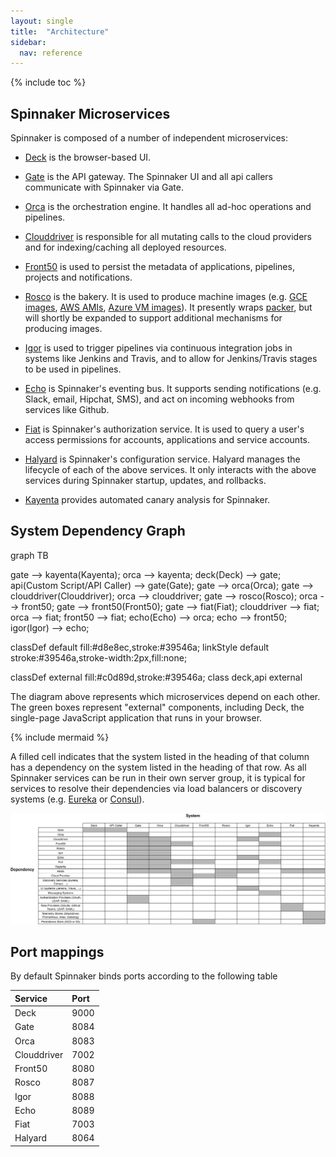 ```yaml
---
layout: single
title:  "Architecture"
sidebar:
  nav: reference
---
```


{% include toc %}

## Spinnaker Microservices

Spinnaker is composed of a number of independent microservices:

* [Deck](https://github.com/spinnaker/deck) is the browser-based UI.

* [Gate](https://github.com/spinnaker/gate) is the API gateway. The Spinnaker UI and all api callers communicate with Spinnaker via Gate.

* [Orca](https://github.com/spinnaker/orca) is the orchestration engine. It handles all ad-hoc operations and pipelines.

* [Clouddriver](https://github.com/spinnaker/clouddriver) is responsible for all mutating calls to the cloud providers and for indexing/caching all deployed
resources.

* [Front50](https://github.com/spinnaker/front50) is used to persist the metadata of applications, pipelines, projects and notifications.

* [Rosco](https://github.com/spinnaker/rosco) is the bakery. It is used to produce machine images
(e.g. [GCE images](https://cloud.google.com/compute/docs/images), [AWS AMIs](http://docs.aws.amazon.com/AWSEC2/latest/UserGuide/AMIs.html),
[Azure VM images](https://docs.microsoft.com/en-us/azure/virtual-machines/linux/classic/about-images)). It presently wraps [packer](https://www.packer.io/),
but will shortly be expanded to support additional mechanisms for producing images.

* [Igor](https://github.com/spinnaker/igor) is used to trigger pipelines via continuous integration jobs in systems like Jenkins and Travis, and to allow for
Jenkins/Travis stages to be used in pipelines.

* [Echo](https://github.com/spinnaker/echo) is Spinnaker's eventing bus. It supports sending notifications (e.g. Slack, email, Hipchat, SMS), and act on incoming webhooks from services like Github.

* [Fiat](https://github.com/spinnaker/fiat) is Spinnaker's authorization service. It is used to query a user's access permissions for accounts, applications
and service accounts.

* [Halyard](https://github.com/spinnaker/halyard) is Spinnaker's configuration service. Halyard manages the lifecycle of each of the above services. It only interacts with the above services during Spinnaker startup, updates, and rollbacks.

* [Kayenta](https://github.com/spinnaker/kayenta) provides automated canary analysis for Spinnaker.

## System Dependency Graph

<div class="mermaid">
graph TB

gate --> kayenta(Kayenta);
orca --> kayenta;
deck(Deck) --> gate;
api(Custom Script/API Caller) --> gate(Gate);
gate --> orca(Orca);
gate --> clouddriver(Clouddriver);
orca --> clouddriver;
gate --> rosco(Rosco);
orca --> front50;
gate --> front50(Front50);
gate --> fiat(Fiat);
clouddriver --> fiat;
orca --> fiat;
front50 --> fiat;
echo(Echo) --> orca;
echo --> front50;
igor(Igor) --> echo;


classDef default fill:#d8e8ec,stroke:#39546a;
linkStyle default stroke:#39546a,stroke-width:2px,fill:none;

classDef external fill:#c0d89d,stroke:#39546a;
class deck,api external
</div>

The diagram above represents which microservices depend on each other. The green boxes represent
"external" components, including Deck, the single-page JavaScript application that runs in your
browser.

{% include mermaid %}

A filled cell indicates that the system listed in the heading of that column has a dependency on the system listed in the heading of that row. As all Spinnaker
services can be run in their own server group, it is typical for services to resolve their dependencies via load balancers or discovery systems (e.g.
[Eureka](https://github.com/Netflix/eureka) or [Consul](https://www.consul.io/)).

![](graph.png)

## Port mappings

By default Spinnaker binds ports according to the following table

| Service     | Port              |
| :---------- | :---------------- |
| Deck        | 9000              |
| Gate        | 8084              |
| Orca        | 8083              |
| Clouddriver | 7002              |
| Front50     | 8080              |
| Rosco       | 8087              |
| Igor        | 8088              |
| Echo        | 8089              |
| Fiat        | 7003              |
| Halyard     | 8064              |
